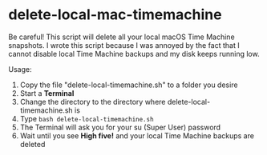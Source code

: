 # delete-local-mac-timemachine
Be careful! This script will delete all your local macOS Time Machine snapshots. I wrote this script because I was annoyed by the fact that I cannot disable local Time Machine backups and my disk keeps running low.  

Usage:  
1. Copy the file "delete-local-timemachine.sh" to a folder you desire
2. Start a **Terminal**
3. Change the directory to the directory where delete-local-timemachine.sh is
4. Type ```bash delete-local-timemachine.sh```
5. The Terminal will ask you for your su (Super User) password
6. Wait until you see **High five!** and your local Time Machine backups are deleted
